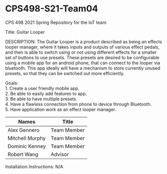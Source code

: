 # CPS498-S21-Team04
CPS 498 2021 Spring Repository for the IoT team

Title: Guitar Looper

DESCRIPTION: 
The Guitar Looper is a product described as being an effects looper manager, where it takes inputs and outputs of various effect pedals, and then is able to switch using or not using different effects for a smaller set of buttons to use presets. These presets are desired to be configurable using a mobile app for an android phone, that can connect to the looper via bluetooth. This app ideally will have a mechanism to store currently unused presets, so that they can be switched out more efficiently.

Goals:<br/>
      1. Create a user friendly mobile app.<br/>
      2. Be able to easily add features to app.<br/>
      3. Be able to have multiple presets.<br/>
      4. Have a flawless connection from phone to device through Bluetooth.<br/>
      5. Have application work as an effect looper manager.<br/>
      
| Names           | Title         |
| -------------   | ------------- |
| Alex Gennero    | Team Member   |
| Mitchell Murphy | Team Member   |
| Dominic Kenney  | Team Member   |
| Robert Wang     | Advisor       |


Installation Instructions: N/A
                          
